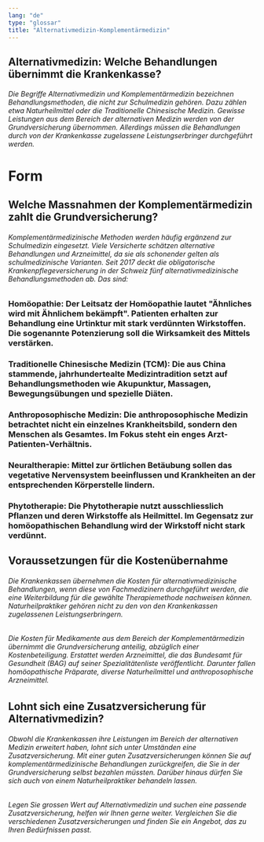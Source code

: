 ```yaml
---
lang: "de"
type: "glossar"
title: "Alternativmedizin-Komplementärmedizin"
---
```


## Alternativmedizin: Welche Behandlungen übernimmt die Krankenkasse?

###### Die Begriffe Alternativmedizin und Komplementärmedizin bezeichnen Behandlungsmethoden, die nicht zur Schulmedizin gehören. Dazu zählen etwa Naturheilmittel oder die Traditionelle Chinesische Medizin. Gewisse Leistungen aus dem Bereich der alternativen Medizin werden von der Grundversicherung übernommen. Allerdings müssen die Behandlungen durch von der Krankenkasse zugelassene Leistungserbringer durchgeführt werden.

# Form

## Welche Massnahmen der Komplementärmedizin zahlt die Grundversicherung?

###### Komplementärmedizinische Methoden werden häufig ergänzend zur Schulmedizin eingesetzt. Viele Versicherte schätzen alternative Behandlungen und Arzneimittel, da sie als schonender gelten als schulmedizinische Varianten. Seit 2017 deckt die obligatorische Krankenpflegeversicherung in der Schweiz fünf alternativmedizinische Behandlungsmethoden ab. Das sind:

### Homöopathie: Der Leitsatz der Homöopathie lautet "Ähnliches wird mit Ähnlichem bekämpft". Patienten erhalten zur Behandlung eine Urtinktur mit stark verdünnten Wirkstoffen. Die sogenannte Potenzierung soll die Wirksamkeit des Mittels verstärken.

### Traditionelle Chinesische Medizin (TCM): Die aus China stammende, jahrhundertealte Medizintradition setzt auf Behandlungsmethoden wie Akupunktur, Massagen, Bewegungsübungen und spezielle Diäten.

### Anthroposophische Medizin: Die anthroposophische Medizin betrachtet nicht ein einzelnes Krankheitsbild, sondern den Menschen als Gesamtes. Im Fokus steht ein enges Arzt-Patienten-Verhältnis.

### Neuraltherapie: Mittel zur örtlichen Betäubung sollen das vegetative Nervensystem beeinflussen und Krankheiten an der entsprechenden Körperstelle lindern.

### Phytotherapie: Die Phytotherapie nutzt ausschliesslich Pflanzen und deren Wirkstoffe als Heilmittel. Im Gegensatz zur homöopathischen Behandlung wird der Wirkstoff nicht stark verdünnt.

## Voraussetzungen für die Kostenübernahme

###### Die Krankenkassen übernehmen die Kosten für alternativmedizinische Behandlungen, wenn diese von Fachmedizinern durchgeführt werden, die eine Weiterbildung für die gewählte Therapiemethode nachweisen können. Naturheilpraktiker gehören nicht zu den von den Krankenkassen zugelassenen Leistungserbringern.

###### Die Kosten für Medikamente aus dem Bereich der Komplementärmedizin übernimmt die Grundversicherung anteilig, abzüglich einer Kostenbeteiligung. Erstattet werden Arzneimittel, die das Bundesamt für Gesundheit (BAG) auf seiner Spezialitätenliste veröffentlicht. Darunter fallen homöopathische Präparate, diverse Naturheilmittel und anthroposophische Arzneimittel.

## Lohnt sich eine Zusatzversicherung für Alternativmedizin?

###### Obwohl die Krankenkassen ihre Leistungen im Bereich der alternativen Medizin erweitert haben, lohnt sich unter Umständen eine Zusatzversicherung. Mit einer guten Zusatzversicherungen können Sie auf komplementärmedizinische Behandlungen zurückgreifen, die Sie in der Grundversicherung selbst bezahlen müssten. Darüber hinaus dürfen Sie sich auch von einem Naturheilpraktiker behandeln lassen.

###### Legen Sie grossen Wert auf Alternativmedizin und suchen eine passende Zusatzversicherung, helfen wir Ihnen gerne weiter. Vergleichen Sie die verschiedenen Zusatzversicherungen und finden Sie ein Angebot, das zu Ihren Bedürfnissen passt.
